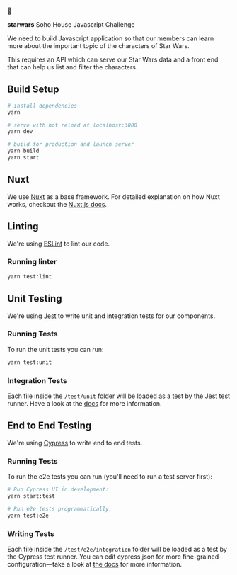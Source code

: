 🚀

**starwars** Soho House Javascript Challenge

We need to build Javascript application so that our members can learn more about the important topic of the characters of Star Wars.

This requires an API which can serve our Star Wars data and a front end that can help us list and filter the characters.


## Build Setup

``` bash
# install dependencies
yarn

# serve with hot reload at localhost:3000
yarn dev

# build for production and launch server
yarn build
yarn start
```

## Nuxt

We use [Nuxt](https://github.com/nuxt/nuxt.js) as a base framework. For detailed explanation on how Nuxt works, checkout the [Nuxt.js docs](https://nuxtjs.org/guide).


## Linting

We're using [ESLint](https://eslint.org/) to lint our code.

### Running linter

```bash
yarn test:lint
```

## Unit Testing

We're using [Jest](https://facebook.github.io/jest/) to write unit and integration tests for our components. 

### Running Tests

To run the unit tests you can run:

```bash
yarn test:unit
```

### Integration Tests

Each file inside the `/test/unit` folder will be loaded as a test by the Jest test runner. Have a look at the [docs](https://facebook.github.io/jest/docs) for more information.

## End to End Testing

We're using [Cypress](https://cypress.io/) to write end to end tests.

### Running Tests

To run the e2e tests you can run (you'll need to run a test server first):

```bash
# Run Cypress UI in development:
yarn start:test 

# Run e2e tests programmatically:
yarn test:e2e
```

### Writing Tests

Each file inside the `/test/e2e/integration` folder will be loaded as a test by the Cypress test runner. You can edit cypress.json for more fine-grained configuration—take a look at [the docs](https://docs.cypress.io/) for more information.


